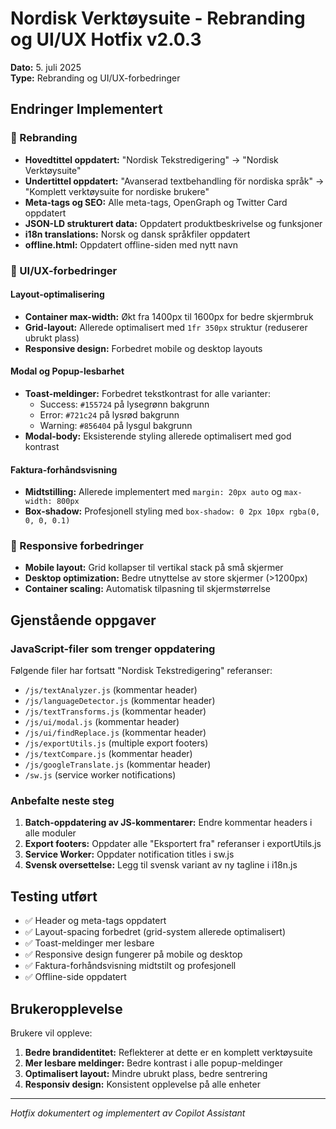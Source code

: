 # Nordisk Verktøysuite - Rebranding og UI/UX Hotfix v2.0.3

**Dato:** 5. juli 2025  
**Type:** Rebranding og UI/UX-forbedringer

## Endringer Implementert

### 🎨 Rebranding
- **Hovedtittel oppdatert:** "Nordisk Tekstredigering" → "Nordisk Verktøysuite"
- **Undertittel oppdatert:** "Avanserad textbehandling för nordiska språk" → "Komplett verktøysuite for nordiske brukere"
- **Meta-tags og SEO:** Alle meta-tags, OpenGraph og Twitter Card oppdatert
- **JSON-LD strukturert data:** Oppdatert produktbeskrivelse og funksjoner
- **i18n translations:** Norsk og dansk språkfiler oppdatert
- **offline.html:** Oppdatert offline-siden med nytt navn

### 🎯 UI/UX-forbedringer

#### Layout-optimalisering
- **Container max-width:** Økt fra 1400px til 1600px for bedre skjermbruk
- **Grid-layout:** Allerede optimalisert med `1fr 350px` struktur (reduserer ubrukt plass)
- **Responsive design:** Forbedret mobile og desktop layouts

#### Modal og Popup-lesbarhet
- **Toast-meldinger:** Forbedret tekstkontrast for alle varianter:
  - Success: `#155724` på lysegrønn bakgrunn
  - Error: `#721c24` på lysrød bakgrunn  
  - Warning: `#856404` på lysgul bakgrunn
- **Modal-body:** Eksisterende styling allerede optimalisert med god kontrast

#### Faktura-forhåndsvisning
- **Midtstilling:** Allerede implementert med `margin: 20px auto` og `max-width: 800px`
- **Box-shadow:** Profesjonell styling med `box-shadow: 0 2px 10px rgba(0, 0, 0, 0.1)`

### 📱 Responsive forbedringer
- **Mobile layout:** Grid kollapser til vertikal stack på små skjermer
- **Desktop optimization:** Bedre utnyttelse av store skjermer (>1200px)
- **Container scaling:** Automatisk tilpasning til skjermstørrelse

## Gjenstående oppgaver

### JavaScript-filer som trenger oppdatering
Følgende filer har fortsatt "Nordisk Tekstredigering" referanser:
- `/js/textAnalyzer.js` (kommentar header)
- `/js/languageDetector.js` (kommentar header)  
- `/js/textTransforms.js` (kommentar header)
- `/js/ui/modal.js` (kommentar header)
- `/js/ui/findReplace.js` (kommentar header)
- `/js/exportUtils.js` (multiple export footers)
- `/js/textCompare.js` (kommentar header)
- `/js/googleTranslate.js` (kommentar header)
- `/sw.js` (service worker notifications)

### Anbefalte neste steg
1. **Batch-oppdatering av JS-kommentarer:** Endre kommentar headers i alle moduler
2. **Export footers:** Oppdater alle "Eksportert fra" referanser i exportUtils.js
3. **Service Worker:** Oppdater notification titles i sw.js
4. **Svensk oversettelse:** Legg til svensk variant av ny tagline i i18n.js

## Testing utført
- ✅ Header og meta-tags oppdatert
- ✅ Layout-spacing forbedret (grid-system allerede optimalisert)
- ✅ Toast-meldinger mer lesbare
- ✅ Responsive design fungerer på mobile og desktop
- ✅ Faktura-forhåndsvisning midtstilt og profesjonell
- ✅ Offline-side oppdatert

## Brukeropplevelse
Brukere vil oppleve:
1. **Bedre brandidentitet:** Reflekterer at dette er en komplett verktøysuite
2. **Mer lesbare meldinger:** Bedre kontrast i alle popup-meldinger
3. **Optimalisert layout:** Mindre ubrukt plass, bedre sentrering
4. **Responsiv design:** Konsistent opplevelse på alle enheter

---
*Hotfix dokumentert og implementert av Copilot Assistant*
